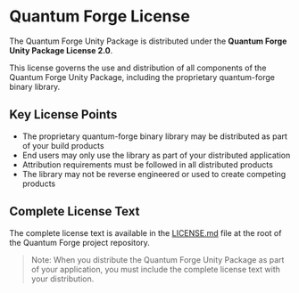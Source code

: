 # Quantum Forge License

The Quantum Forge Unity Package is distributed under the **Quantum Forge Unity Package License 2.0**.

This license governs the use and distribution of all components of the Quantum Forge Unity Package, including the proprietary quantum-forge binary library.

## Key License Points

- The proprietary quantum-forge binary library may be distributed as part of your build products
- End users may only use the library as part of your distributed application
- Attribution requirements must be followed in all distributed products
- The library may not be reverse engineered or used to create competing products

## Complete License Text

The complete license text is available in the [LICENSE.md](https://github.com/quantum-realm-games/quantum-forge-unity-package/blob/main/LICENSE.md) file at the root of the Quantum Forge project repository.

> Note: When you distribute the Quantum Forge Unity Package as part of your application, you must include the complete license text with your distribution.